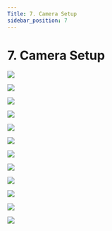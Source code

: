 ```yaml
---
Title: 7. Camera Setup
sidebar_position: 7
---
```


# 7. Camera Setup

![](/img/new-user-manual/child/18-camera.jpg)

![](/img/new-user-manual/child/19-camera.jpg)

![](/img/new-user-manual/child/20-camera.jpg)

![](/img/new-user-manual/child/21-camera.jpg)

![](/img/new-user-manual/child/22-camera.jpg)

![](/img/new-user-manual/child/23-camera.jpg)

![](/img/new-user-manual/child/24-camera.jpg)

![](/img/new-user-manual/child/26-camera.jpg)

![](/img/new-user-manual/child-raspi/31-camfocus.png)

![](/img/new-user-manual/child-raspi/32-camfocus.png)

![](/img/new-user-manual/child-raspi/33-camfocus.png)

![](/img/new-user-manual/child/27-camera.jpg)
